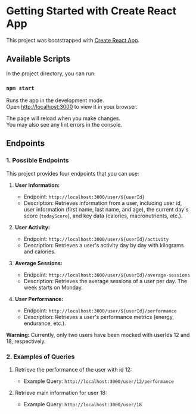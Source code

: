 # Getting Started with Create React App

This project was bootstrapped with [Create React App](https://github.com/facebook/create-react-app).

## Available Scripts

In the project directory, you can run:

### `npm start`

Runs the app in the development mode.\
Open [http://localhost:3000](http://localhost:3000) to view it in your browser.

The page will reload when you make changes.\
You may also see any lint errors in the console.

## Endpoints

### 1. Possible Endpoints

This project provides four endpoints that you can use:

1. **User Information:**
   - Endpoint: `http://localhost:3000/user/${userId}`
   - Description: Retrieves information from a user, including user id, user information (first name, last name, and age), the current day's score (`todayScore`), and key data (calories, macronutrients, etc.).

2. **User Activity:**
   - Endpoint: `http://localhost:3000/user/${userId}/activity`
   - Description: Retrieves a user's activity day by day with kilograms and calories.

3. **Average Sessions:**
   - Endpoint: `http://localhost:3000/user/${userId}/average-sessions`
   - Description: Retrieves the average sessions of a user per day. The week starts on Monday.

4. **User Performance:**
   - Endpoint: `http://localhost:3000/user/${userId}/performance`
   - Description: Retrieves a user's performance metrics (energy, endurance, etc.).

**Warning:** Currently, only two users have been mocked with userIds 12 and 18, respectively.

### 2. Examples of Queries

1. Retrieve the performance of the user with id 12:
   - Example Query: `http://localhost:3000/user/12/performance`

2. Retrieve main information for user 18:
   - Example Query: `http://localhost:3000/user/18`
